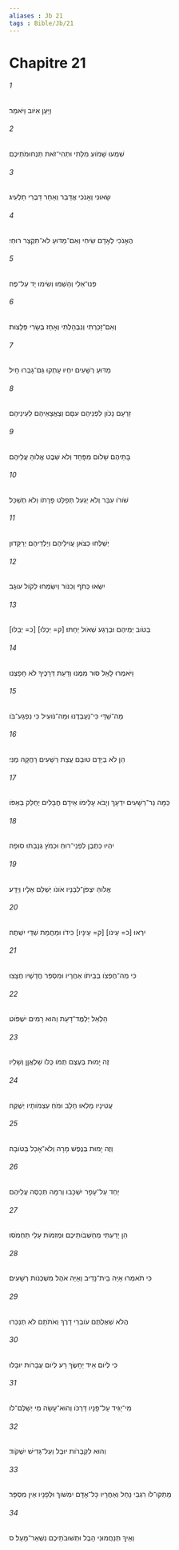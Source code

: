 ```yaml
---
aliases : Jb 21
tags : Bible/Jb/21
---
```


# Chapitre 21

###### 1
וַיַּעַן אִיֹּוב וַיֹּאמַר׃
###### 2
שִׁמְעוּ שָׁמֹועַ מִלָּתִי וּתְהִי־זֹאת תַּנְחוּמֹתֵיכֶם׃
###### 3
שָׂאוּנִי וְאָנֹכִי אֲדַבֵּר וְאַחַר דַּבְּרִי תַלְעִיג׃
###### 4
הֶאָנֹכִי לְאָדָם שִׂיחִי וְאִם־מַדּוּעַ לֹא־תִקְצַר רוּחִי׃
###### 5
פְּנוּ־אֵלַי וְהָשַׁמּוּ וְשִׂימוּ יָד עַל־פֶּה׃
###### 6
וְאִם־זָכַרְתִּי וְנִבְהָלְתִּי וְאָחַז בְּשָׂרִי פַּלָּצוּת׃
###### 7
מַדּוּעַ רְשָׁעִים יִחְיוּ עָתְקוּ גַּם־גָּבְרוּ חָיִל׃
###### 8
זַרְעָם נָכֹון לִפְנֵיהֶם עִםָּם וְצֶאֱצָאֵיהֶם לְעֵינֵיהֶם׃
###### 9
בָּתֵּיהֶם שָׁלֹום מִפָּחַד וְלֹא שֵׁבֶט אֱלֹוהַּ עֲלֵיהֶם׃
###### 10
שֹׁורֹו עִבַּר וְלֹא יַגְעִל תְּפַלֵּט פָּרָתֹו וְלֹא תְשַׁכֵּל׃
###### 11
יְשַׁלְּחוּ כַצֹּאן עֲוִילֵיהֶם וְיַלְדֵיהֶם יְרַקֵּדוּן׃
###### 12
יִשְׂאוּ כְּתֹף וְכִנֹּור וְיִשְׂמְחוּ לְקֹול עוּגָב׃
###### 13
[כ= יְבַלּוּ] [ק= יְכַלּוּ] בַטֹּוב יְמֵיהֶם וּבְרֶגַע שְׁאֹול יֵחָתּוּ׃
###### 14
וַיֹּאמְרוּ לָאֵל סוּר מִמֶּנּוּ וְדַעַת דְּרָכֶיךָ לֹא חָפָצְנוּ׃
###### 15
מַה־שַׁדַּי כִּי־נַעַבְדֶנּוּ וּמַה־נֹּועִיל כִּי נִפְגַּע־בֹּו׃
###### 16
הֵן לֹא בְיָדָם טוּבָם עֲצַת רְשָׁעִים רָחֲקָה מֶנִּי׃
###### 17
כַּמָּה נֵר־רְשָׁעִים יִדְעָךְ וְיָבֹא עָלֵימֹו אֵידָם חֲבָלִים יְחַלֵּק בְּאַפֹּו׃
###### 18
יִהְיוּ כְּתֶבֶן לִפְנֵי־רוּחַ וּכְמֹץ גְּנָבַתּוּ סוּפָה׃
###### 19
אֱלֹוהַּ יִצְפֹּן־לְבָנָיו אֹונֹו יְשַׁלֵּם אֵלָיו וְיֵדָע׃
###### 20
יִרְאוּ [כ= עֵינֹו] [ק= עֵינָיו] כִּידֹו וּמֵחֲמַת שַׁדַּי יִשְׁתֶּה׃
###### 21
כִּי מַה־חֶפְצֹו בְּבֵיתֹו אַחֲרָיו וּמִסְפַּר חֳדָשָׁיו חֻצָּצוּ׃
###### 22
הַלְאֵל יְלַמֶּד־דָּעַת וְהוּא רָמִים יִשְׁפֹּוט׃
###### 23
זֶה יָמוּת בְּעֶצֶם תֻּמֹּו כֻּלֹּו שַׁלְאֲןַן וְשָׁלֵיו׃
###### 24
עֲטִינָיו מָלְאוּ חָלָב וּמֹחַ עַצְמֹותָיו יְשֻׁקֶּה׃
###### 25
וְזֶה יָמוּת בְּנֶפֶשׁ מָרָה וְלֹא־אָכַל בַּטֹּובָה׃
###### 26
יַחַד עַל־עָפָר יִשְׁכָּבוּ וְרִמָּה תְּכַסֶּה עֲלֵיהֶם׃
###### 27
הֵן יָדַעְתִּי מַחְשְׁבֹותֵיכֶם וּמְזִמֹּות עָלַי תַּחְמֹסוּ׃
###### 28
כִּי תֹאמְרוּ אַיֵּה בֵית־נָדִיב וְאַיֵּה אֹהֶל מִשְׁכְּנֹות רְשָׁעִים׃
###### 29
הֲלֹא שְׁאֶלְתֶּם עֹובְרֵי דָרֶךְ וְאֹתֹתָם לֹא תְנַכֵּרוּ׃
###### 30
כִּי לְיֹום אֵיד יֵחָשֶׂךְ רָע לְיֹום עֲבָרֹות יוּבָלוּ׃
###### 31
מִי־יַגִּיד עַל־פָּנָיו דַּרְכֹּו וְהוּא־עָשָׂה מִי יְשַׁלֶּם־לֹו׃
###### 32
וְהוּא לִקְבָרֹות יוּבָל וְעַל־גָּדִישׁ יִשְׁקֹוד׃
###### 33
מָתְקוּ־לֹו רִגְבֵי נָחַל וְאַחֲרָיו כָּל־אָדָם יִמְשֹׁוךְ וּלְפָנָיו אֵין מִסְפָּר׃
###### 34
וְאֵיךְ תְּנַחֲמוּנִי הָבֶל וּתְשׁוּבֹתֵיכֶם נִשְׁאַר־מָעַל׃ ס

